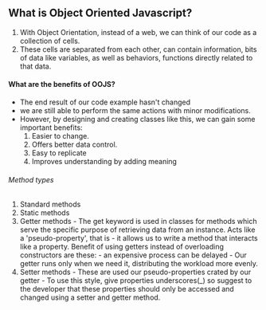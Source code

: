 ## What is Object Oriented Javascript?
1. With Object Orientation, instead of a web, we can think of our code as a collection
of cells.
2. These cells are separated from each other, can contain information, bits of data like variables, as well as behaviors, functions directly related to that data.

#### What are the benefits of OOJS?
- The end result of our code example hasn't changed
- we are still able to perform
the same actions with minor modifications.
- However, by designing
and creating classes like this, we can gain some important benefits:
  1. Easier to change.
  2. Offers better data control.
  3. Easy to replicate
  4. Improves understanding by adding meaning

###### Method types
  1. Standard methods
  2. Static methods
  3. Getter methods
    - The get keyword is used in classes for methods which
    serve the specific purpose of retrieving data from an instance.
    Acts like a 'pseudo-property', that is
    - it allows us to write a method that interacts like a property.
    Benefit of using getters instead of overloading constructors are these:
    - an expensive process can be delayed
    - Our getter runs only when we need it, distributing the workload more evenly.
  4. Setter methods
    - These are used our pseudo-properties crated by our getter
    - To use this style, give properties underscores(_) so suggest to the developer
      that these properties should only be accessed and changed using a setter and getter
      method.
